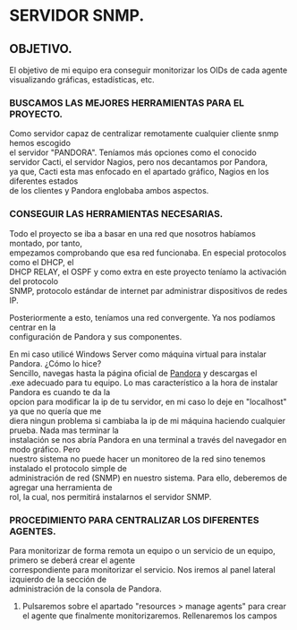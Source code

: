 # SERVIDOR SNMP.  

## OBJETIVO.  

El objetivo de mi equipo era conseguir monitorizar los OIDs de cada agente visualizando gráficas, estadísticas, etc.  

### BUSCAMOS LAS MEJORES HERRAMIENTAS PARA EL PROYECTO.  

Como servidor capaz de centralizar remotamente cualquier cliente snmp hemos escogido  
el servidor "PANDORA". Teníamos más opciones como el conocido  
servidor Cacti, el servidor Nagios, pero nos decantamos por Pandora,  
ya que, Cacti esta mas enfocado en el apartado gráfico, Nagios en los diferentes estados  
de los clientes y Pandora englobaba ambos aspectos.  

### CONSEGUIR LAS HERRAMIENTAS NECESARIAS.  

Todo el proyecto se iba a basar en una red que nosotros habíamos montado, por tanto,  
empezamos comprobando que esa red funcionaba. En especial protocolos como el DHCP, el  
DHCP RELAY, el OSPF y como extra en este proyecto teníamo la activación del protocolo  
SNMP, protocolo estándar de internet par administrar dispositivos de redes IP.  

Posteriormente a esto, teníamos una red convergente. Ya nos podíamos centrar en la  
configuración de Pandora y sus componentes.

En mi caso utilicé Windows Server como máquina virtual para instalar Pandora. ¿Cómo lo hice?  
Sencillo, navegas hasta la página oficial de [Pandora](https://pandorafms.org/es/) y descargas el  
.exe adecuado  para tu equipo. Lo mas característico a la hora de instalar Pandora es cuando te da la  
opcion para modificar la ip de tu servidor, en mi caso lo deje en "localhost" ya que no quería que me  
diera ningun problema si cambiaba la ip de mi máquina haciendo cualquier prueba. Nada mas terminar la  
instalación se nos abría Pandora en una terminal a través del navegador en modo gráfico. Pero  
nuestro sistema no puede hacer un monitoreo de la red sino tenemos instalado el protocolo simple de  
administración de red (SNMP) en nuestro sistema. Para ello, deberemos de agregar una herramienta de  
rol, la cual, nos permitirá instalarnos el servidor SNMP.

### PROCEDIMIENTO PARA CENTRALIZAR LOS DIFERENTES AGENTES.

Para monitorizar de forma remota un equipo o un servicio de un equipo, primero se deberá crear el agente  
correspondiente para monitorizar el servicio. Nos iremos al panel lateral izquierdo de la sección de  
administración de la consola de Pandora.  
1. Pulsaremos sobre el apartado "resources > manage agents" para crear el agente que finalmente monitorizaremos. Rellenaremos los campos  



